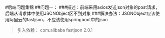 #后端问题集锦
##问题一：
   ###描述：前端采用axios发送json对象的post请求，后端从请求体中使用JSONObject区不到对象
   ###解决办法：JSONObject应该使用阿里云的fastjson，不应该使用springboot中的json
   >引入依赖：
        <dependency>
            <groupId>com.alibaba</groupId>
            <artifactId>fastjson</artifactId>
            <version>2.0.1</version>
        </dependency>